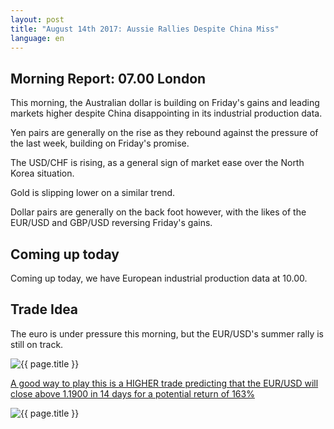 ```yaml
---
layout: post
title: "August 14th 2017: Aussie Rallies Despite China Miss"
language: en
---
```

## Morning Report: 07.00 London

This morning, the Australian dollar is building on Friday's gains and leading markets higher despite China disappointing in its industrial production data. 

Yen pairs are generally on the rise as they rebound against the pressure of the last week, building on Friday's promise. 

The USD/CHF is rising, as a general sign of market ease over the North Korea situation. 

Gold is slipping lower on a similar trend.

Dollar pairs are generally on the back foot however, with the likes of the EUR/USD and GBP/USD reversing Friday's gains. 

## Coming up today

Coming up today, we have European industrial production data at 10.00. 

## Trade Idea

The euro is under pressure this morning, but the EUR/USD's summer rally is still on track.   

<img class="post-image" src="{{ site.url }}/images/14-08-2017 06-19-52.png" alt="{{ page.title }}" title="{{ page.title }}">

<a href="%LINK%%?currency=GBP&market=forex&underlying=frxEURUSD&formname=higherlower&duration_amount=14&duration_units=d&amount=10&amount_type=payout&expiry_type=duration&barrier=1.1900" target="_blank">A good way to play this is a HIGHER trade predicting that the EUR/USD will close above 1.1900 in 14 days for a potential return of 163%</a>

<img class="post-image" src="{{ site.url }}/images/14-08-2017 06-21-27.png" alt="{{ page.title }}" title="{{ page.title }}">